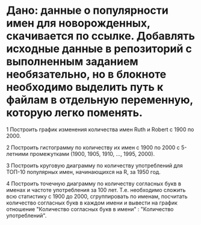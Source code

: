# Дано: данные о популярности имен для новорожденных, скачивается по ссылке. Добавлять исходные данные в репозиторий с выполненным заданием необязательно, но в блокноте необходимо выделить путь к файлам в отдельную переменную, которую легко поменять.

1 Построить график изменения количества имен Ruth и Robert с 1900 по 2000.

2 Построить гистограмму по количеству их имен с 1900 по 2000 с 5-летними промежутками (1900, 1905, 1910, …, 1995, 2000).

3 Построить круговую диаграмму по количеству употреблений для ТОП-10 популярных имен, начинающихся на R, за 1950 год.

4 Построить точечную диаграмму по количеству согласных букв в именах и частоте употребления за 100 лет. Т.е. необходимо сложить всю статистику с 1900 до 2000, сгруппировать по именам, посчитать количество согласных букв в каждом имени и вывести на график отношение "Количество согласных букв в имени" : "Количество употреблений".

